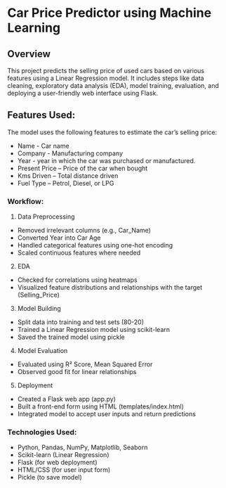 # Car Price Predictor using Machine Learning

## Overview
This project predicts the selling price of used cars based on various features using a Linear Regression model. It includes steps like data cleaning, exploratory data analysis (EDA), model training, evaluation, and deploying a user-friendly web interface using Flask.



## Features Used:
The model uses the following features to estimate the car’s selling price:

- Name - Car name
- Company - Manufacturing company
- Year - year in which the car was purchased or manufactured.
- Present Price – Price of the car when bought
- Kms Driven – Total distance driven
- Fuel Type – Petrol, Diesel, or LPG


### Workflow:
1. Data Preprocessing
- Removed irrelevant columns (e.g., Car_Name)
- Converted Year into Car Age
- Handled categorical features using one-hot encoding
- Scaled continuous features where needed

2. EDA
- Checked for correlations using heatmaps
- Visualized feature distributions and relationships with the target (Selling_Price)

3. Model Building
- Split data into training and test sets (80-20)
- Trained a Linear Regression model using scikit-learn
- Saved the trained model using pickle

4. Model Evaluation
- Evaluated using R² Score, Mean Squared Error
- Observed good fit for linear relationships

5. Deployment
- Created a Flask web app (app.py)
- Built a front-end form using HTML (templates/index.html)
- Integrated model to accept user inputs and return predictions


### Technologies Used:
- Python, Pandas, NumPy, Matplotlib, Seaborn
- Scikit-learn (Linear Regression)
- Flask (for web deployment)
- HTML/CSS (for user input form)
- Pickle (to save model)

